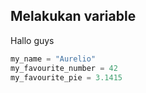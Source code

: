 ## Melakukan variable

Hallo guys

```julia
my_name = "Aurelio"
my_favourite_number = 42
my_favourite_pie = 3.1415
```
